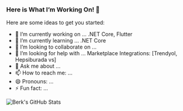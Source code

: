### Here is What I’m Working On! 👋

Here are some ideas to get you started:

- 🔭 I’m currently working on ... .NET Core, Flutter
- 🌱 I’m currently learning ... .NET Core
- 👯 I’m looking to collaborate on ...
- 🤔 I’m looking for help with ... Marketplace Integrations: [Trendyol, Hepsiburada vs]
- 💬 Ask me about ...
- 📫 How to reach me: ...
- 😄 Pronouns: ...
- ⚡ Fun fact: ...

![Berk's GitHub Stats](https://github-readme-stats.vercel.app/api?username=berkbatuhans&show_icons=true)
